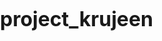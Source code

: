 # project_krujeen
<!DOCTYPE html>
<html lang="th">
<head>
    <meta charset="UTF-8">
    <meta name="viewport" content="width=device-width, initial-scale=1.0, viewport-fit=cover, user-scalable=no">
    <meta name="theme-color" content="#667eea">
    <meta name="apple-mobile-web-app-capable" content="yes">
    <meta name="apple-mobile-web-app-status-bar-style" content="default">
    <meta name="apple-mobile-web-app-title" content="Eazy Work">
    <meta name="mobile-web-app-capable" content="yes">
    <title>Eazy Work - Job Search Platform</title>
    <script src="https://cdn.tailwindcss.com"></script>
    <style>
        @import url('https://fonts.googleapis.com/css2?family=Inter:wght@300;400;500;600;700;800;900&display=swap');
        
        :root {
            --primary-gradient: linear-gradient(135deg, #667eea 0%, #764ba2 100%);
            --glass-bg: rgba(255, 255, 255, 0.1);
            --glass-border: rgba(255, 255, 255, 0.2);
            --shadow-light: 0 4px 16px rgba(0, 0, 0, 0.1);
            --shadow-medium: 0 8px 32px rgba(0, 0, 0, 0.15);
            --border-radius: 20px;
            --transition: all 0.3s cubic-bezier(0.4, 0, 0.2, 1);
        }
        
        * {
            box-sizing: border-box;
            -webkit-tap-highlight-color: transparent;
        }
        
        body {
            font-family: 'Inter', -apple-system, BlinkMacSystemFont, 'Segoe UI', Roboto, sans-serif;
            background: var(--primary-gradient);
            min-height: 100vh;
            margin: 0;
            padding: 0;
            -webkit-font-smoothing: antialiased;
            -moz-osx-font-smoothing: grayscale;
            overflow-x: hidden;
            font-size: 16px;
            line-height: 1.6;
        }
        
        /* Modern mobile-first design system */
        .glass-effect {
            background: var(--glass-bg);
            backdrop-filter: blur(20px);
            -webkit-backdrop-filter: blur(20px);
            border: 1px solid var(--glass-border);
            border-radius: var(--border-radius);
        }
        
        .card-modern {
            background: white;
            border-radius: var(--border-radius);
            box-shadow: var(--shadow-medium);
            border: 1px solid rgba(255, 255, 255, 0.2);
            transition: var(--transition);
        }
        
        .card-modern:hover {
            transform: translateY(-2px);
            box-shadow: 0 12px 40px rgba(0, 0, 0, 0.15);
        }
        
        .gradient-text {
            background: var(--primary-gradient);
            -webkit-background-clip: text;
            -webkit-text-fill-color: transparent;
            background-clip: text;
            font-weight: 800;
        }
        
        .floating-card {
            transform: translateY(0);
            transition: var(--transition);
            will-change: transform;
        }
        
        .floating-card:active {
            transform: translateY(1px) scale(0.99);
        }
        
        @media (hover: hover) {
            .floating-card:hover {
                transform: translateY(-3px);
            }
        }
        
        .modern-button {
            background: var(--primary-gradient);
            border: none;
            border-radius: var(--border-radius);
            color: white;
            font-weight: 600;
            transition: var(--transition);
            position: relative;
            overflow: hidden;
            box-shadow: var(--shadow-light);
        }
        
        .modern-button:active {
            transform: scale(0.98);
            box-shadow: 0 2px 8px rgba(0, 0, 0, 0.2);
        }
        
        @media (hover: hover) {
            .modern-button:hover {
                transform: translateY(-1px);
                box-shadow: 0 8px 24px rgba(102, 126, 234, 0.3);
            }
        }
        
        .status-badge {
            border-radius: 20px;
            font-size: 12px;
            font-weight: 600;
            padding: 6px 12px;
            text-transform: uppercase;
            letter-spacing: 0.5px;
        }
        
        .job-card {
            transition: all 0.3s ease;
            transform: translateY(0);
        }
        
        @media (hover: hover) {
            .job-card:hover {
                transform: translateY(-5px);
                box-shadow: 0 20px 25px -5px rgba(0, 0, 0, 0.1), 0 10px 10px -5px rgba(0, 0, 0, 0.04);
            }
        }
        
        .job-card:active {
            transform: scale(0.98);
        }
        
        .category-btn.active {
            transform: scale(1.02);
        }
        
        .fade-in {
            animation: fadeIn 0.5s ease-in;
        }
        
        @keyframes fadeIn {
            from { opacity: 0; transform: translateY(20px); }
            to { opacity: 1; transform: translateY(0); }
        }
        
        .modal-enter {
            animation: modalEnter 0.3s ease-out;
        }
        
        @keyframes modalEnter {
            from { opacity: 0; transform: scale(0.9); }
            to { opacity: 1; transform: scale(1); }
        }
        
        .salary-badge {
            background: linear-gradient(45deg, #10b981, #059669);
        }
        
        /* Mobile-first responsive system */
        .container-mobile {
            padding: clamp(16px, 4vw, 24px);
            max-width: 100vw;
            overflow-x: hidden;
            margin: 0 auto;
        }
        
        @media (min-width: 768px) {
            .container-mobile {
                max-width: 768px;
            }
        }
        
        @media (min-width: 1024px) {
            .container-mobile {
                max-width: 1024px;
                padding: 32px;
            }
        }
        
        .card-spacing {
            padding: clamp(20px, 5vw, 32px);
            margin-bottom: clamp(16px, 4vw, 24px);
        }
        
        .text-mobile {
            font-size: clamp(14px, 4vw, 16px);
            line-height: 1.6;
        }
        
        .text-mobile-lg {
            font-size: clamp(16px, 4.5vw, 18px);
            line-height: 1.5;
            font-weight: 600;
        }
        
        .text-mobile-xl {
            font-size: clamp(24px, 6vw, 32px);
            line-height: 1.3;
            font-weight: 800;
        }
        
        .button-mobile {
            min-height: clamp(48px, 12vw, 56px);
            font-size: clamp(14px, 4vw, 16px);
            padding: clamp(12px, 3vw, 16px) clamp(20px, 5vw, 24px);
            border-radius: var(--border-radius);
            font-weight: 600;
            width: 100%;
            margin-bottom: clamp(8px, 2vw, 12px);
            transition: var(--transition);
            border: none;
            cursor: pointer;
            display: flex;
            align-items: center;
            justify-content: center;
            gap: 8px;
        }
        
        .input-mobile {
            font-size: 16px; /* Fixed at 16px to prevent zoom on iOS */
            min-height: clamp(48px, 12vw, 56px);
            padding: clamp(12px, 3vw, 16px);
            border-radius: var(--border-radius);
            border: 2px solid #e5e7eb;
            transition: var(--transition);
            width: 100%;
            background: white;
            -webkit-appearance: none;
            appearance: none;
        }
        
        .input-mobile:focus {
            border-color: #667eea;
            box-shadow: 0 0 0 3px rgba(102, 126, 234, 0.1);
            outline: none;
        }
        
        .modal-mobile {
            border-radius: var(--border-radius) var(--border-radius) 0 0;
            max-height: 95vh;
            overflow-y: auto;
            -webkit-overflow-scrolling: touch;
            overscroll-behavior: contain;
        }
        
        @media (min-width: 768px) {
            .modal-mobile {
                border-radius: var(--border-radius);
                max-height: 90vh;
                max-width: 600px;
                margin: auto;
            }
        }
        
        .grid-mobile {
            display: grid;
            grid-template-columns: 1fr;
            gap: clamp(12px, 3vw, 16px);
        }
        
        @media (min-width: 640px) {
            .grid-mobile-sm {
                grid-template-columns: repeat(2, 1fr);
            }
        }
        
        .flex-mobile {
            display: flex;
            flex-direction: column;
            gap: clamp(8px, 2vw, 12px);
        }
        
        .icon-mobile {
            font-size: clamp(20px, 5vw, 24px);
            width: clamp(40px, 10vw, 48px);
            height: clamp(40px, 10vw, 48px);
            display: flex;
            align-items: center;
            justify-content: center;
            border-radius: 12px;
            background: rgba(102, 126, 234, 0.1);
            flex-shrink: 0;
        }
        
        /* Modern animations */
        .slide-up {
            animation: slideUp 0.3s cubic-bezier(0.4, 0, 0.2, 1);
        }
        
        @keyframes slideUp {
            from {
                opacity: 0;
                transform: translateY(20px);
            }
            to {
                opacity: 1;
                transform: translateY(0);
            }
        }
        
        .pulse-effect {
            animation: pulse 2s infinite;
        }
        
        @keyframes pulse {
            0%, 100% {
                opacity: 1;
            }
            50% {
                opacity: 0.8;
            }
        }
        
        /* Modern touch interactions */
        @media (hover: none) and (pointer: coarse) {
            button, .touch-target {
                min-height: 48px;
                min-width: 48px;
                padding: clamp(12px, 3vw, 16px) clamp(20px, 5vw, 24px);
            }
            
            .job-card, .floating-card {
                padding: clamp(20px, 5vw, 32px) !important;
                margin-bottom: clamp(16px, 4vw, 24px) !important;
            }
            
            input, select, textarea {
                min-height: 48px;
                padding: clamp(12px, 3vw, 16px);
                font-size: 16px; /* Prevent zoom on iOS */
            }
        }
        
        /* Enhanced touch feedback */
        .touch-ripple {
            position: relative;
            overflow: hidden;
        }
        
        .touch-ripple::after {
            content: '';
            position: absolute;
            top: 50%;
            left: 50%;
            width: 0;
            height: 0;
            border-radius: 50%;
            background: rgba(255, 255, 255, 0.3);
            transform: translate(-50%, -50%);
            transition: width 0.3s ease, height 0.3s ease;
            pointer-events: none;
        }
        
        .touch-ripple:active::after {
            width: 200px;
            height: 200px;
        }
        
        /* Smooth scrolling for all elements */
        * {
            scroll-behavior: smooth;
            -webkit-overflow-scrolling: touch;
        }
        
        /* Enhanced scrollable areas */
        .scrollable {
            overflow-y: auto;
            -webkit-overflow-scrolling: touch;
            scroll-behavior: smooth;
        }
        
        /* Custom scrollbar for webkit browsers */
        .scrollable::-webkit-scrollbar {
            width: 6px;
        }
        
        .scrollable::-webkit-scrollbar-track {
            background: rgba(0, 0, 0, 0.1);
            border-radius: 3px;
        }
        
        .scrollable::-webkit-scrollbar-thumb {
            background: rgba(0, 0, 0, 0.3);
            border-radius: 3px;
        }
        
        .scrollable::-webkit-scrollbar-thumb:hover {
            background: rgba(0, 0, 0, 0.5);
        }
        
        /* Enhanced touch-friendly interactions */
        .touch-target {
            min-height: 56px;
            min-width: 56px;
            display: flex;
            align-items: center;
            justify-content: center;
            position: relative;
            cursor: pointer;
        }
        
        /* Touch feedback */
        .touch-feedback {
            position: relative;
            overflow: hidden;
        }
        
        .touch-feedback::before {
            content: '';
            position: absolute;
            top: 50%;
            left: 50%;
            width: 0;
            height: 0;
            border-radius: 50%;
            background: rgba(255, 255, 255, 0.3);
            transform: translate(-50%, -50%);
            transition: width 0.3s, height 0.3s;
            pointer-events: none;
        }
        
        .touch-feedback:active::before {
            width: 200px;
            height: 200px;
        }
        
        /* Modern safe area and user interaction */
        .safe-area-top {
            padding-top: env(safe-area-inset-top);
        }
        
        .safe-area-bottom {
            padding-bottom: env(safe-area-inset-bottom);
        }
        
        .safe-area-left {
            padding-left: env(safe-area-inset-left);
        }
        
        .safe-area-right {
            padding-right: env(safe-area-inset-right);
        }
        
        /* Prevent text selection on interactive elements */
        button, .touch-target, .job-card, .floating-card {
            -webkit-user-select: none;
            -moz-user-select: none;
            -ms-user-select: none;
            user-select: none;
            -webkit-tap-highlight-color: transparent;
        }
        
        /* Enhanced button states for touch */
        button:active, .touch-target:active {
            transform: scale(0.95);
            transition: transform 0.1s ease;
        }
        
        /* Better focus states for accessibility */
        button:focus, input:focus, select:focus, textarea:focus {
            outline: 3px solid #4F46E5;
            outline-offset: 2px;
        }
        
        /* Larger tap areas for small elements */
        .tap-area {
            position: relative;
        }
        
        .tap-area::after {
            content: '';
            position: absolute;
            top: -12px;
            left: -12px;
            right: -12px;
            bottom: -12px;
            z-index: 1;
        }
    </style>
</head>
<body>
    <div class="min-h-screen safe-area-top safe-area-bottom">
        <div class="container-mobile safe-area-left safe-area-right">
            <!-- Modern Header -->
            <div class="text-center mb-8">
                <div class="slide-up">
                    <h1 class="text-mobile-xl gradient-text mb-2">💼 Eazy Work</h1>
                    <p class="text-white/90 text-mobile mb-8">แพลตฟอร์มหางานยุคใหม่</p>
                </div>
                
                <!-- Modern Mode Toggle -->
                <div class="glass-effect p-4 mb-8 slide-up">
                    <div class="grid grid-cols-2 gap-3">
                        <button id="job-seeker-btn" onclick="switchMode('job-seeker')" class="mode-btn active button-mobile modern-button touch-ripple">
                            <span class="text-xl">🔍</span>
                            <span class="text-mobile-lg">หางาน</span>
                        </button>
                        <button id="employer-btn" onclick="switchMode('employer')" class="mode-btn button-mobile bg-white/20 text-white border-2 border-white/30 touch-ripple">
                            <span class="text-xl">👥</span>
                            <span class="text-mobile-lg">หาพนักงาน</span>
                        </button>
                    </div>
                </div>
                
                <div id="action-buttons" class="slide-up">
                    <div class="card-modern p-4 text-center">
                        <p class="text-gray-600 text-mobile">ค้นหาโอกาสใหม่ที่รอคุณอยู่</p>
                    </div>
                </div>
            </div>

            <!-- Modern Category Filter -->
            <div class="card-modern card-spacing mb-6 slide-up" id="category-filter">
                <div class="flex items-center gap-3 mb-6">
                    <div class="icon-mobile">🏷️</div>
                    <h2 class="text-mobile-lg text-gray-800">กรองตามประเภท</h2>
                </div>
                <div class="grid-mobile">
                    <button onclick="filterByCategory('all')" class="category-btn active modern-button button-mobile touch-ripple">
                        <span class="text-xl">🌟</span>
                        <span class="text-mobile-lg">ทั้งหมด</span>
                    </button>
                    <button onclick="filterByCategory('permanent')" class="category-btn button-mobile bg-gray-100 text-gray-700 border-2 border-gray-200 touch-ripple">
                        <span class="text-xl">👔</span>
                        <span class="text-mobile-lg">พนักงานประจำ</span>
                    </button>
                    <button onclick="filterByCategory('freelance')" class="category-btn button-mobile bg-gray-100 text-gray-700 border-2 border-gray-200 touch-ripple">
                        <span class="text-xl">💼</span>
                        <span class="text-mobile-lg">ฟรีแลนซ์</span>
                    </button>
                </div>
            </div>

            <!-- Modern Jobs Grid -->
            <div id="jobs-grid" class="grid-mobile">
                <!-- Job cards will be populated by JavaScript -->
            </div>

            <!-- Modern No Results -->
            <div id="no-results" class="hidden card-modern card-spacing text-center slide-up">
                <div class="text-6xl mb-4 pulse-effect">🔍</div>
                <h3 class="text-mobile-lg text-gray-700 mb-2">ไม่พบข้อมูลในประเภทนี้</h3>
                <p class="text-mobile text-gray-500">ลองเลือกประเภทอื่นหรือดูทั้งหมด</p>
            </div>
        </div>
    </div>

    <!-- Modern Job Detail Modal -->
    <div id="detail-modal" class="hidden fixed inset-0 bg-black/60 backdrop-blur-sm z-50 flex items-end justify-center safe-area-bottom">
        <div class="card-modern modal-mobile w-full slide-up">
            <div id="modal-content">
                <!-- Modal content will be populated by JavaScript -->
            </div>
        </div>
    </div>

    <!-- Modern Add/Edit Job Modal -->
    <div id="edit-modal" class="hidden fixed inset-0 bg-black/60 backdrop-blur-sm z-50 flex items-end justify-center safe-area-bottom">
        <div class="card-modern modal-mobile w-full slide-up">
            <div class="card-spacing">
                <!-- Modern handle bar -->
                <div class="w-12 h-1.5 bg-gray-300 rounded-full mx-auto mb-6"></div>
                
                <div class="flex justify-between items-center mb-8">
                    <div class="flex items-center gap-3">
                        <div class="icon-mobile">✨</div>
                        <h2 id="modal-title" class="text-mobile-lg text-gray-900">เพิ่มตำแหน่งงานใหม่</h2>
                    </div>
                    <button onclick="closeEditModal()" class="w-12 h-12 flex items-center justify-center rounded-full bg-gray-100 text-gray-500 text-2xl">×</button>
                </div>
                
                <form id="job-form" onsubmit="saveJob(event)">
                    <div class="grid-mobile">
                        <div>
                            <label class="block text-mobile font-semibold text-gray-700 mb-3">ตำแหน่งงาน</label>
                            <input type="text" id="job-title" required class="input-mobile w-full">
                        </div>
                        
                        <div>
                            <label class="block text-mobile font-semibold text-gray-700 mb-3">บริษัท</label>
                            <input type="text" id="job-company" required class="input-mobile w-full">
                        </div>
                        
                        <div>
                            <label class="block text-mobile font-semibold text-gray-700 mb-3">ประเภทงาน</label>
                            <select id="job-category" required class="input-mobile w-full">
                                <option value="permanent">👔 พนักงานประจำ</option>
                                <option value="freelance">💼 ฟรีแลนซ์</option>
                            </select>
                        </div>
                        
                        <div>
                            <label class="block text-mobile font-semibold text-gray-700 mb-3">สถานที่ทำงาน</label>
                            <input type="text" id="job-location" required class="input-mobile w-full">
                        </div>
                        
                        <div class="grid grid-cols-2 gap-4">
                            <div>
                                <label class="block text-mobile font-semibold text-gray-700 mb-3">เงินเดือนขั้นต่ำ</label>
                                <input type="number" id="job-salary-min" min="0" required class="input-mobile w-full">
                            </div>
                            <div>
                                <label class="block text-mobile font-semibold text-gray-700 mb-3">เงินเดือนสูงสุด</label>
                                <input type="number" id="job-salary-max" min="0" required class="input-mobile w-full">
                            </div>
                        </div>
                        
                        <div>
                            <label class="block text-mobile font-semibold text-gray-700 mb-3">ประเภทการจ้างงาน</label>
                            <select id="job-type" required class="input-mobile w-full">
                                <option value="full-time">เต็มเวลา</option>
                                <option value="part-time">พาร์ทไทม์</option>
                                <option value="contract">สัญญาจ้าง</option>
                                <option value="freelance">ฟรีแลนซ์</option>
                            </select>
                        </div>
                        
                        <div>
                            <label class="block text-mobile font-semibold text-gray-700 mb-3">รายละเอียดงาน</label>
                            <textarea id="job-description" rows="4" class="input-mobile w-full resize-none"></textarea>
                        </div>
                        
                        <div>
                            <label class="block text-mobile font-semibold text-gray-700 mb-3">ประสบการณ์ที่ต้องการ (ปี)</label>
                            <input type="number" id="job-experience" min="0" required class="input-mobile w-full">
                        </div>
                    </div>
                    
                    <div class="flex-mobile mt-8">
                        <button type="submit" class="modern-button button-mobile touch-ripple">
                            <span class="text-xl">💾</span>
                            <span class="text-mobile-lg">บันทึก</span>
                        </button>
                        <button type="button" onclick="closeEditModal()" class="button-mobile bg-gray-200 text-gray-700 border-2 border-gray-300 touch-ripple">
                            <span class="text-xl">❌</span>
                            <span class="text-mobile-lg">ยกเลิก</span>
                        </button>
                    </div>
                </form>
            </div>
        </div>
    </div>

    <script>
        // Sample jobs data
        let jobs = [
            {
                id: 1,
                title: "พนักงานบัญชี",
                company: "ABC Accounting Co.",
                category: "permanent",
                location: "กรุงเทพฯ (ออนไซต์)",
                salaryMin: 25000,
                salaryMax: 35000,
                type: "full-time",
                description: "จัดทำบัญชี ตรวจสอบเอกสาร และจัดทำงบการเงิน",
                experience: 2,
                applications: 7,
                posted: "2024-01-26"
            },
            {
                id: 2,
                title: "พนักงานขาย",
                company: "Sales Pro Ltd.",
                category: "permanent",
                location: "กรุงเทพฯ (ออนไซต์)",
                salaryMin: 20000,
                salaryMax: 30000,
                type: "full-time",
                description: "ขายสินค้าและบริการ ดูแลลูกค้า และขยายฐานลูกค้าใหม่",
                experience: 1,
                applications: 12,
                posted: "2024-01-25"
            },
            {
                id: 3,
                title: "เจ้าหน้าที่ HR",
                company: "Human Resources Co.",
                category: "permanent",
                location: "กรุงเทพฯ (ไฮบริด)",
                salaryMin: 28000,
                salaryMax: 40000,
                type: "full-time",
                description: "จัดหาบุคลากร สัมภาษณ์งาน และดูแลเรื่องสวัสดิการพนักงาน",
                experience: 2,
                applications: 15,
                posted: "2024-01-24"
            },
            {
                id: 4,
                title: "นักเขียนคอนเทนต์",
                company: "Creative Agency",
                category: "freelance",
                location: "รีโมทเวิร์ค",
                salaryMin: 15000,
                salaryMax: 25000,
                type: "freelance",
                description: "เขียนคอนเทนต์สำหรับโซเชียลมีเดีย บล็อก และเว็บไซต์",
                experience: 1,
                applications: 14,
                posted: "2024-01-27"
            },
            {
                id: 5,
                title: "นักแปลภาษา",
                company: "Translation Services",
                category: "freelance",
                location: "รีโมทเวิร์ค",
                salaryMin: 300,
                salaryMax: 500,
                type: "freelance",
                description: "แปลเอกสารและบทความจากภาษาอังกฤษเป็นภาษาไทย",
                experience: 2,
                applications: 8,
                posted: "2024-01-28"
            },
            {
                id: 6,
                title: "นักออกแบบกราฟิก",
                company: "Design Studio",
                category: "freelance",
                location: "รีโมทเวิร์ค",
                salaryMin: 20000,
                salaryMax: 35000,
                type: "freelance",
                description: "ออกแบบโลโก้ โบรชัวร์ และสื่อการตลาดต่างๆ",
                experience: 3,
                applications: 11,
                posted: "2024-01-26"
            }
        ];

        // Sample companies data for job seeker mode
        let companies = [
            {
                id: 1,
                name: "ABC Accounting Co.",
                industry: "บัญชีและการเงิน",
                category: "permanent",
                location: "กรุงเทพฯ",
                employees: "50-100 คน",
                description: "บริษัทที่ปรึกษาด้านบัญชีและการเงินชั้นนำ มีประสบการณ์กว่า 15 ปี",
                benefits: ["ประกันสุขภาพ", "โบนัสประจำปี", "วันหยุดพิเศษ", "อบรมพัฒนาทักษะ"],
                openPositions: 3,
                rating: 4.5,
                logo: "🏢",
                website: "www.abc-accounting.com",
                founded: "2008",
                culture: "เน้นการทำงานเป็นทีม สภาพแวดล้อมที่เป็นมิตร"
            },
            {
                id: 2,
                name: "Sales Pro Ltd.",
                industry: "การขายและการตลาด",
                category: "permanent",
                location: "กรุงเทพฯ",
                employees: "100-200 คน",
                description: "บริษัทชั้นนำด้านการขายและการตลาด มีเครือข่ายลูกค้าทั่วประเทศ",
                benefits: ["คอมมิชชั่นสูง", "รถประจำตำแหน่ง", "ประกันชีวิต", "ท่องเที่ยวประจำปี"],
                openPositions: 5,
                rating: 4.3,
                logo: "📈",
                website: "www.salespro.co.th",
                founded: "2010",
                culture: "มุ่งเน้นผลงาน สนับสนุนการเติบโต"
            },
            {
                id: 3,
                name: "Human Resources Co.",
                industry: "ทรัพยากรบุคคล",
                category: "permanent",
                location: "กรุงเทพฯ",
                employees: "30-50 คน",
                description: "ผู้เชี่ยวชาญด้านการจัดหาบุคลากรและพัฒนาองค์กร",
                benefits: ["Work-Life Balance", "ประกันสุขภาพครอบครัว", "ลาพักร้อน", "โบนัสผลงาน"],
                openPositions: 2,
                rating: 4.7,
                logo: "👥",
                website: "www.hr-solutions.com",
                founded: "2012",
                culture: "ใส่ใจพนักงาน สร้างสรรค์นวัตกรรม"
            },
            {
                id: 4,
                name: "Creative Agency",
                industry: "สื่อและการสื่อสาร",
                category: "freelance",
                location: "กรุงเทพฯ",
                employees: "20-30 คน",
                description: "เอเจนซี่สร้างสรรค์ที่ทำงานกับแบรนด์ชั้นนำมากมาย",
                benefits: ["ชั่วโมงทำงานยืดหยุ่น", "พื้นที่ทำงานสร้างสรรค์", "อุปกรณ์ทันสมัย", "โปรเจกต์หลากหลาย"],
                openPositions: 4,
                rating: 4.6,
                logo: "🎨",
                website: "www.creative-agency.co.th",
                founded: "2015",
                culture: "เสรีภาพในการสร้างสรรค์ ทีมเวิร์คที่แข็งแกร่ง"
            },
            {
                id: 5,
                name: "Translation Services",
                industry: "บริการแปลภาษา",
                category: "freelance",
                location: "รีโมทเวิร์ค",
                employees: "10-20 คน",
                description: "ผู้ให้บริการแปลภาษามืออาชีพ รองรับหลายภาษา",
                benefits: ["ทำงานจากที่ไหนก็ได้", "อัตราค่าแปลสูง", "โปรเจกต์น่าสนใจ", "ความยืดหยุ่นสูง"],
                openPositions: 3,
                rating: 4.4,
                logo: "🌐",
                website: "www.translation-pro.com",
                founded: "2013",
                culture: "ความแม่นยำ การเรียนรู้ตลอดชีวิต"
            },
            {
                id: 6,
                name: "Design Studio",
                industry: "ออกแบบและศิลปะ",
                category: "freelance",
                location: "กรุงเทพฯ",
                employees: "15-25 คน",
                description: "สตูดิโอออกแบบที่มีผลงานระดับสากล เชี่ยวชาญด้าน UI/UX",
                benefits: ["สภาพแวดล้อมสร้างสรรค์", "เทคโนโลยีล้ำสมัย", "โปรเจกต์ระดับโลก", "การพัฒนาทักษะ"],
                openPositions: 2,
                rating: 4.8,
                logo: "✨",
                website: "www.design-studio.co.th",
                founded: "2016",
                culture: "นวัตกรรม ความเป็นเลิศ การทำงานร่วมกัน"
            }
        ];

        // Sample people data for employer mode
        let people = [
            {
                id: 1,
                name: "สมชาย ใจดี",
                age: 28,
                position: "นักบัญชี",
                experience: 3,
                location: "กรุงเทพฯ",
                education: "ปริญญาตรี บัญชี",
                skills: ["Excel", "SAP", "การจัดทำงบการเงิน", "ภาษีอากร"],
                expectedSalary: "30,000-40,000",
                workType: "full-time",
                description: "มีประสบการณ์ในการจัดทำบัญชีและงบการเงิน ชำนาญในการใช้โปรแกรม SAP และ Excel",
                available: true,
                rating: 4.8,
                projects: 12,
                avatar: "👨‍💼"
            },
            {
                id: 2,
                name: "สุดา รักงาน",
                age: 25,
                position: "นักขาย",
                experience: 2,
                location: "กรุงเทพฯ",
                education: "ปริญญาตรี การตลาด",
                skills: ["การขาย", "การนำเสนอ", "CRM", "การเจรจาต่อรอง"],
                expectedSalary: "25,000-35,000",
                workType: "full-time",
                description: "มีทักษะการขายที่ดี สามารถปิดการขายได้เกินเป้าหมาย มีประสบการณ์ในการดูแลลูกค้า",
                available: true,
                rating: 4.6,
                projects: 8,
                avatar: "👩‍💼"
            },
            {
                id: 3,
                name: "วิชัย เก่งงาน",
                age: 32,
                position: "เจ้าหน้าที่ HR",
                experience: 5,
                location: "กรุงเทพฯ",
                education: "ปริญญาโท จิตวิทยาอุตสาหกรรม",
                skills: ["สัมภาษณ์งาน", "การจัดหาบุคลากร", "HR Analytics", "การฝึกอบรม"],
                expectedSalary: "35,000-45,000",
                workType: "full-time",
                description: "ผู้เชี่ยวชาญด้าน HR มีประสบการณ์ในการจัดหาบุคลากรและพัฒนาทีม",
                available: false,
                rating: 4.9,
                projects: 15,
                avatar: "👨‍💻"
            },
            {
                id: 4,
                name: "นิดา สร้างสรรค์",
                age: 26,
                position: "นักเขียนคอนเทนต์",
                experience: 2,
                location: "รีโมทเวิร์ค",
                education: "ปริญญาตรี นิเทศศาสตร์",
                skills: ["การเขียน", "SEO", "Social Media", "Content Strategy"],
                expectedSalary: "20,000-30,000",
                workType: "freelance",
                description: "นักเขียนคอนเทนต์ที่มีความคิดสร้างสรรค์ เชี่ยวชาญด้าน SEO และ Social Media",
                available: true,
                rating: 4.7,
                projects: 25,
                avatar: "👩‍🎨"
            },
            {
                id: 5,
                name: "ประยุทธ แปลดี",
                age: 30,
                position: "นักแปลภาษา",
                experience: 4,
                location: "รีโมทเวิร์ค",
                education: "ปริญญาโท ภาษาอังกฤษ",
                skills: ["แปลภาษา", "ล่าม", "การเขียนเทคนิค", "ภาษาญี่ปุ่น"],
                expectedSalary: "400-600 บาท/ชั่วโมง",
                workType: "freelance",
                description: "นักแปลมืออาชีพ สามารถแปลเอกสารทางเทคนิคและทางธุรกิจได้อย่างแม่นยำ",
                available: true,
                rating: 4.9,
                projects: 45,
                avatar: "👨‍🏫"
            },
            {
                id: 6,
                name: "กมลา ออกแบบ",
                age: 27,
                position: "นักออกแบบกราฟิก",
                experience: 3,
                location: "รีโมทเวิร์ค",
                education: "ปริญญาตรี ศิลปกรรม",
                skills: ["Photoshop", "Illustrator", "Branding", "UI/UX Design"],
                expectedSalary: "25,000-40,000",
                workType: "freelance",
                description: "นักออกแบบกราฟิกที่มีความเชี่ยวชาญในการสร้างแบรนด์และการออกแบบ UI/UX",
                available: true,
                rating: 4.8,
                projects: 32,
                avatar: "👩‍🎨"
            }
        ];

        let currentFilter = 'all';
        let editingId = null;
        let currentMode = 'job-seeker'; // 'job-seeker' or 'employer'

        // Category icons and names
        const categoryInfo = {
            permanent: { icon: '👔', name: 'พนักงานประจำ' },
            freelance: { icon: '💼', name: 'ฟรีแลนซ์' }
        };

        const jobTypeNames = {
            'full-time': 'เต็มเวลา',
            'part-time': 'พาร์ทไทม์',
            'contract': 'สัญญาจ้าง',
            'freelance': 'ฟรีแลนซ์'
        };

        // Initialize the app with modern features
        document.addEventListener('DOMContentLoaded', function() {
            renderJobs();
            updateModeUI();
            initializeScrolling();
            initializeTouchGestures();
            initializeModernFeatures();
        });

        // Initialize modern web features
        function initializeModernFeatures() {
            // Register service worker for PWA capabilities
            if ('serviceWorker' in navigator) {
                navigator.serviceWorker.register('/sw.js').catch(() => {
                    // Service worker registration failed, but app still works
                });
            }
            
            // Add visual viewport support
            if (window.visualViewport) {
                window.visualViewport.addEventListener('resize', handleViewportResize);
            }
            
            // Add intersection observer for animations
            if ('IntersectionObserver' in window) {
                const observer = new IntersectionObserver((entries) => {
                    entries.forEach(entry => {
                        if (entry.isIntersecting) {
                            entry.target.classList.add('fade-in');
                        }
                    });
                });
                
                document.querySelectorAll('.slide-up').forEach(el => {
                    observer.observe(el);
                });
            }
        }

        // Handle viewport resize for mobile keyboards
        function handleViewportResize() {
            const vh = window.visualViewport.height * 0.01;
            document.documentElement.style.setProperty('--vh', `${vh}px`);
        }

        // Initialize smooth scrolling and scroll indicators
        function initializeScrolling() {
            // Add scroll event listeners for better UX
            const scrollableElements = document.querySelectorAll('.scrollable');
            
            scrollableElements.forEach(element => {
                element.addEventListener('scroll', function() {
                    // Add visual feedback for scrolling
                    this.style.scrollBehavior = 'smooth';
                });
                
                // Enable momentum scrolling on iOS
                element.style.webkitOverflowScrolling = 'touch';
            });
            
            // Smooth scroll to top function
            window.scrollToTop = function() {
                window.scrollTo({
                    top: 0,
                    behavior: 'smooth'
                });
            };
        }

        // Initialize touch gestures
        function initializeTouchGestures() {
            let startY = 0;
            let startX = 0;
            
            // Add pull-to-refresh gesture
            document.addEventListener('touchstart', function(e) {
                startY = e.touches[0].clientY;
                startX = e.touches[0].clientX;
            }, { passive: true });
            
            document.addEventListener('touchmove', function(e) {
                const currentY = e.touches[0].clientY;
                const currentX = e.touches[0].clientX;
                const diffY = currentY - startY;
                const diffX = currentX - startX;
                
                // Prevent default scrolling when swiping horizontally on modals
                if (Math.abs(diffX) > Math.abs(diffY) && Math.abs(diffX) > 50) {
                    const modal = document.getElementById('detail-modal');
                    if (!modal.classList.contains('hidden')) {
                        // Swipe right to close modal
                        if (diffX > 100) {
                            closeDetailModal();
                        }
                    }
                }
            }, { passive: true });
            
            // Add haptic feedback for supported devices
            window.addHapticFeedback = function() {
                if (navigator.vibrate) {
                    navigator.vibrate(10); // Short vibration
                }
            };
            
            // Enhanced touch feedback for buttons
            document.addEventListener('touchstart', function(e) {
                if (e.target.tagName === 'BUTTON' || e.target.closest('button')) {
                    const button = e.target.tagName === 'BUTTON' ? e.target : e.target.closest('button');
                    button.style.transform = 'scale(0.95)';
                    
                    // Add haptic feedback
                    if (navigator.vibrate) {
                        navigator.vibrate(5);
                    }
                }
            }, { passive: true });
            
            document.addEventListener('touchend', function(e) {
                if (e.target.tagName === 'BUTTON' || e.target.closest('button')) {
                    const button = e.target.tagName === 'BUTTON' ? e.target : e.target.closest('button');
                    setTimeout(() => {
                        button.style.transform = 'scale(1)';
                    }, 100);
                }
            }, { passive: true });
        }

        // Switch between job seeker and employer modes
        function switchMode(mode) {
            currentMode = mode;
            currentFilter = 'all'; // Reset filter when switching modes
            
            // Update button states with modern styling
            document.querySelectorAll('.mode-btn').forEach(btn => {
                btn.classList.remove('active', 'modern-button');
                btn.classList.add('bg-white/20', 'text-white', 'border-2', 'border-white/30');
            });
            
            const activeBtn = document.getElementById(mode + '-btn');
            activeBtn.classList.add('active', 'modern-button');
            activeBtn.classList.remove('bg-white/20', 'text-white', 'border-2', 'border-white/30');
            
            updateModeUI();
        }

        // Update UI based on current mode
        function updateModeUI() {
            const actionButtons = document.getElementById('action-buttons');
            const categoryFilter = document.getElementById('category-filter');
            
            if (currentMode === 'job-seeker') {
                // Job seeker mode - show companies
                actionButtons.innerHTML = `
                    <div class="card-modern p-4 text-center">
                        <p class="text-gray-600 text-mobile">ค้นหาบริษัทที่น่าสนใจสำหรับคุณ</p>
                    </div>
                `;
                categoryFilter.style.display = 'block';
                renderCompanies();
            } else {
                // Employer mode - show people
                actionButtons.innerHTML = `
                    <div class="card-modern p-4 text-center">
                        <p class="text-gray-600 text-mobile">ค้นหาบุคลากรที่เหมาะสมกับองค์กรของคุณ</p>
                    </div>
                `;
                // Show category filter for employer mode too, but with different options
                categoryFilter.style.display = 'block';
                updateEmployerCategoryFilter();
                renderPeople();
            }
        }

        // Update employer category filter
        function updateEmployerCategoryFilter() {
            const categoryFilter = document.getElementById('category-filter');
            
            categoryFilter.innerHTML = `
                <div class="flex items-center gap-3 mb-6">
                    <div class="icon-mobile">👥</div>
                    <h2 class="text-mobile-lg text-gray-800">กรองตามประเภท</h2>
                </div>
                <div class="grid-mobile">
                    <button onclick="filterPeopleByCategory('all')" class="category-btn active modern-button button-mobile">
                        <div class="flex items-center justify-center gap-3">
                            <span class="text-xl">🌟</span>
                            <span class="text-mobile-lg">ทั้งหมด</span>
                        </div>
                    </button>
                    <button onclick="filterPeopleByCategory('available')" class="category-btn button-mobile bg-gray-100 text-gray-700 border-2 border-gray-200">
                        <div class="flex items-center justify-center gap-3">
                            <span class="text-xl">✅</span>
                            <span class="text-mobile-lg">พร้อมทำงาน</span>
                        </div>
                    </button>
                    <button onclick="filterPeopleByCategory('experience')" class="category-btn button-mobile bg-gray-100 text-gray-700 border-2 border-gray-200">
                        <div class="flex items-center justify-center gap-3">
                            <span class="text-xl">⭐</span>
                            <span class="text-mobile-lg">ประสบการณ์สูง</span>
                        </div>
                    </button>
                    <button onclick="filterPeopleByCategory('freelance')" class="category-btn button-mobile bg-gray-100 text-gray-700 border-2 border-gray-200">
                        <div class="flex items-center justify-center gap-3">
                            <span class="text-xl">💼</span>
                            <span class="text-mobile-lg">ฟรีแลนซ์</span>
                        </div>
                    </button>
                </div>
            `;
        }

        // Filter people by category
        function filterPeopleByCategory(category) {
            currentFilter = category;
            
            // Update active button with modern styling
            document.querySelectorAll('.category-btn').forEach(btn => {
                btn.classList.remove('active', 'modern-button');
                btn.classList.add('bg-gray-100', 'text-gray-700', 'border-2', 'border-gray-200');
            });
            
            event.target.classList.add('active', 'modern-button');
            event.target.classList.remove('bg-gray-100', 'text-gray-700', 'border-2', 'border-gray-200');
            
            renderPeople();
        }

        // Filter jobs by category (for job seeker mode)
        function filterByCategory(category) {
            currentFilter = category;
            
            // Update active button with modern styling
            document.querySelectorAll('.category-btn').forEach(btn => {
                btn.classList.remove('active', 'modern-button');
                btn.classList.add('bg-gray-100', 'text-gray-700', 'border-2', 'border-gray-200');
            });
            
            event.target.classList.add('active', 'modern-button');
            event.target.classList.remove('bg-gray-100', 'text-gray-700', 'border-2', 'border-gray-200');
            
            renderJobs();
        }

        // Render companies for job seeker mode
        function renderCompanies() {
            const grid = document.getElementById('jobs-grid');
            const noResults = document.getElementById('no-results');
            
            let filteredCompanies = companies;
            if (currentFilter !== 'all') {
                filteredCompanies = companies.filter(company => company.category === currentFilter);
            }
            
            if (filteredCompanies.length === 0) {
                grid.innerHTML = '';
                noResults.classList.remove('hidden');
                return;
            }
            
            noResults.classList.add('hidden');
            
            grid.innerHTML = filteredCompanies.map(company => {
                const categoryData = categoryInfo[company.category];
                const stars = '⭐'.repeat(Math.floor(company.rating));
                
                return `
                    <div class="card-modern card-spacing floating-card slide-up">
                        <div class="flex items-start gap-4 mb-6">
                            <div class="w-16 h-16 rounded-2xl bg-gradient-to-br from-indigo-100 to-purple-100 flex items-center justify-center text-2xl flex-shrink-0">
                                ${company.logo}
                            </div>
                            <div class="flex-1 min-w-0">
                                <h3 class="text-mobile-lg text-gray-900 mb-1">${company.name}</h3>
                                <p class="text-mobile text-gray-600 mb-3">${company.industry}</p>
                                <div class="flex items-center gap-2 text-sm text-gray-500">
                                    <span>${stars}</span>
                                    <span>•</span>
                                    <span>ก่อตั้ง ${company.founded}</span>
                                </div>
                            </div>
                        </div>
                        
                        <div class="flex flex-wrap gap-2 mb-6">
                            <span class="status-badge bg-indigo-100 text-indigo-700">
                                ${categoryData.name}
                            </span>
                            <span class="status-badge bg-green-100 text-green-700">
                                ${company.openPositions} ตำแหน่งเปิด
                            </span>
                        </div>
                        
                        <div class="grid-mobile mb-6">
                            <div class="flex items-center gap-3 text-mobile text-gray-600">
                                <div class="w-8 h-8 rounded-lg bg-gray-100 flex items-center justify-center">📍</div>
                                <span>${company.location}</span>
                            </div>
                            <div class="flex items-center gap-3 text-mobile text-gray-600">
                                <div class="w-8 h-8 rounded-lg bg-gray-100 flex items-center justify-center">👥</div>
                                <span>${company.employees}</span>
                            </div>
                        </div>
                        
                        <p class="text-mobile text-gray-700 mb-6 line-clamp-2">${company.description}</p>
                        
                        <div class="flex-mobile">
                            <button onclick="viewCompanyDetails(${company.id})" class="modern-button button-mobile">
                                <div class="flex items-center justify-center gap-2">
                                    <span class="text-xl">🏢</span>
                                    <span class="text-mobile-lg">ดูรายละเอียด</span>
                                </div>
                            </button>
                            <button onclick="viewCompanyJobs(${company.id})" class="button-mobile bg-green-500 text-white border-2 border-green-500">
                                <div class="flex items-center justify-center gap-2">
                                    <span class="text-xl">💼</span>
                                    <span class="text-mobile-lg">ดูตำแหน่งงาน (${company.openPositions})</span>
                                </div>
                            </button>
                        </div>
                    </div>
                `;
            }).join('');
        }

        // Render jobs based on current filter (for backward compatibility)
        function renderJobs() {
            if (currentMode === 'job-seeker') {
                renderCompanies();
            } else {
                renderPeople();
            }
        }

        // Render people for employer mode
        function renderPeople() {
            const grid = document.getElementById('jobs-grid');
            const noResults = document.getElementById('no-results');
            
            let filteredPeople = people;
            
            // Apply filters
            if (currentFilter === 'available') {
                filteredPeople = people.filter(person => person.available);
            } else if (currentFilter === 'experience') {
                filteredPeople = people.filter(person => person.experience >= 3);
            } else if (currentFilter === 'freelance') {
                filteredPeople = people.filter(person => person.workType === 'freelance');
            }
            
            if (filteredPeople.length === 0) {
                grid.innerHTML = '';
                noResults.classList.remove('hidden');
                return;
            }
            
            noResults.classList.add('hidden');
            
            grid.innerHTML = filteredPeople.map(person => {
                const stars = '⭐'.repeat(Math.floor(person.rating));
                const availabilityBadge = person.available ? 
                    'status-badge bg-green-100 text-green-700' :
                    'status-badge bg-red-100 text-red-700';
                const availabilityText = person.available ? 'พร้อมทำงาน' : 'ไม่ว่าง';
                
                return `
                    <div class="card-modern card-spacing floating-card slide-up">
                        <div class="flex items-start gap-4 mb-6">
                            <div class="w-16 h-16 rounded-2xl bg-gradient-to-br from-blue-100 to-indigo-100 flex items-center justify-center text-2xl flex-shrink-0">
                                ${person.avatar}
                            </div>
                            <div class="flex-1 min-w-0">
                                <h3 class="text-mobile-lg text-gray-900 mb-1">${person.name}</h3>
                                <p class="text-mobile text-gray-600 mb-3">${person.position} • ${person.age} ปี</p>
                                <div class="flex items-center gap-2 text-sm text-gray-500">
                                    <span>${stars}</span>
                                    <span>•</span>
                                    <span>${person.projects} โปรเจกต์</span>
                                </div>
                            </div>
                        </div>
                        
                        <div class="flex flex-wrap gap-2 mb-6">
                            <span class="${availabilityBadge}">
                                ${availabilityText}
                            </span>
                            <span class="status-badge bg-blue-100 text-blue-700">
                                ${person.experience} ปี ประสบการณ์
                            </span>
                        </div>
                        
                        <div class="grid-mobile mb-6">
                            <div class="flex items-center gap-3 text-mobile text-gray-600">
                                <div class="w-8 h-8 rounded-lg bg-gray-100 flex items-center justify-center">📍</div>
                                <span>${person.location}</span>
                            </div>
                            <div class="flex items-center gap-3 text-mobile text-gray-600">
                                <div class="w-8 h-8 rounded-lg bg-green-100 flex items-center justify-center">💰</div>
                                <span class="font-semibold text-green-600">${person.expectedSalary} บาท</span>
                            </div>
                            <div class="flex items-center gap-3 text-mobile text-gray-600">
                                <div class="w-8 h-8 rounded-lg bg-gray-100 flex items-center justify-center">🎓</div>
                                <span class="truncate">${person.education}</span>
                            </div>
                        </div>
                        
                        <div class="mb-6">
                            <div class="flex items-center gap-2 mb-3">
                                <div class="w-6 h-6 rounded-lg bg-gray-100 flex items-center justify-center text-sm">🛠️</div>
                                <span class="text-mobile font-semibold text-gray-700">ทักษะ</span>
                            </div>
                            <div class="flex flex-wrap gap-2">
                                ${person.skills.slice(0, 3).map(skill => 
                                    `<span class="text-sm bg-indigo-100 text-indigo-700 px-3 py-1 rounded-full">${skill}</span>`
                                ).join('')}
                                ${person.skills.length > 3 ? `<span class="text-sm text-gray-500">+${person.skills.length - 3}</span>` : ''}
                            </div>
                        </div>
                        
                        <div class="flex-mobile">
                            <button onclick="viewPersonDetails(${person.id})" class="modern-button button-mobile">
                                <div class="flex items-center justify-center gap-2">
                                    <span class="text-xl">👤</span>
                                    <span class="text-mobile-lg">ดูโปรไฟล์</span>
                                </div>
                            </button>
                            <button onclick="contactPerson(${person.id})" class="button-mobile ${person.available ? 'bg-green-500 text-white border-2 border-green-500' : 'bg-gray-300 text-gray-500 border-2 border-gray-300'}" ${!person.available ? 'disabled' : ''}>
                                <div class="flex items-center justify-center gap-2">
                                    <span class="text-xl">${person.available ? '📞' : '🚫'}</span>
                                    <span class="text-mobile-lg">${person.available ? 'ติดต่อ' : 'ไม่ว่าง'}</span>
                                </div>
                            </button>
                        </div>
                    </div>
                `;
            }).join('');
        }

        // View job details
        function viewDetails(id) {
            viewJobDetails(id, false);
        }

        // View job details with apply functionality
        function viewJobDetails(id, fromCompany = false) {
            const job = jobs.find(j => j.id === id);
            if (!job) return;
            
            const categoryData = categoryInfo[job.category];
            const salaryRange = `${job.salaryMin.toLocaleString()}-${job.salaryMax.toLocaleString()}`;
            const daysAgo = Math.floor((new Date() - new Date(job.posted)) / (1000 * 60 * 60 * 24));
            
            document.getElementById('modal-content').innerHTML = `
                <div class="p-4 sm:p-6">
                    <!-- Mobile handle bar -->
                    <div class="w-12 h-1 bg-gray-300 rounded-full mx-auto mb-4 sm:hidden"></div>
                    
                    <div class="flex justify-between items-start mb-4 sm:mb-6">
                        <div class="flex items-start gap-3 flex-1 min-w-0">
                            <span class="text-2xl sm:text-2xl flex-shrink-0">${categoryData.icon}</span>
                            <div class="flex-1 min-w-0">
                                <h2 class="text-xl sm:text-xl font-bold text-gray-900 break-words leading-tight">${job.title}</h2>
                                <p class="text-lg sm:text-lg font-semibold text-gray-700 mb-3 break-words">${job.company}</p>
                                <div class="flex flex-wrap gap-2">
                                    <span class="text-sm font-medium text-indigo-600 bg-indigo-50 px-3 py-1 rounded-full">
                                        ${categoryData.name}
                                    </span>
                                    <span class="text-sm font-medium text-green-600 bg-green-50 px-3 py-1 rounded-full">
                                        ${jobTypeNames[job.type]}
                                    </span>
                                </div>
                            </div>
                        </div>
                        <button onclick="closeDetailModal()" class="text-gray-400 hover:text-gray-600 text-4xl ml-3 touch-manipulation touch-target flex-shrink-0 tap-area p-2 rounded-full hover:bg-gray-100">×</button>
                    </div>
                    
                    <div class="space-y-4 mb-6">
                        <div class="grid grid-cols-1 md:grid-cols-2 gap-4">
                            <div class="bg-gray-50 p-4 rounded-lg">
                                <div class="flex items-center gap-2 text-gray-700 mb-2">
                                    <span>📍</span>
                                    <span class="font-medium">สถานที่ทำงาน</span>
                                </div>
                                <p class="text-gray-900">${job.location}</p>
                            </div>
                            
                            <div class="bg-green-50 p-4 rounded-lg">
                                <div class="flex items-center gap-2 text-gray-700 mb-2">
                                    <span>💰</span>
                                    <span class="font-medium">เงินเดือน</span>
                                </div>
                                <p class="text-green-700 font-bold text-lg">${salaryRange} บาท</p>
                            </div>
                            
                            <div class="bg-gray-50 p-4 rounded-lg">
                                <div class="flex items-center gap-2 text-gray-700 mb-2">
                                    <span>📊</span>
                                    <span class="font-medium">ประสบการณ์</span>
                                </div>
                                <p class="text-gray-900">${job.experience} ปี</p>
                            </div>
                            
                            <div class="bg-gray-50 p-4 rounded-lg">
                                <div class="flex items-center gap-2 text-gray-700 mb-2">
                                    <span>👥</span>
                                    <span class="font-medium">ผู้สมัคร</span>
                                </div>
                                <p class="text-gray-900">${job.applications} คน</p>
                            </div>
                        </div>
                        
                        <div class="bg-gray-50 p-4 rounded-lg">
                            <div class="flex items-center gap-2 text-gray-700 mb-2">
                                <span>📝</span>
                                <span class="font-medium">รายละเอียดงาน</span>
                            </div>
                            <p class="text-gray-900">${job.description}</p>
                        </div>
                        
                        <div class="bg-blue-50 p-4 rounded-lg">
                            <div class="flex items-center gap-2 text-blue-700 mb-2">
                                <span>📅</span>
                                <span class="font-medium">โพสต์เมื่อ</span>
                            </div>
                            <p class="text-blue-900">${daysAgo === 0 ? 'วันนี้' : `${daysAgo} วันที่แล้ว`}</p>
                        </div>
                    </div>
                    
                    <div class="flex flex-col gap-4 sm:flex-row">
                        ${currentMode === 'job-seeker' || fromCompany ? 
                            `<button onclick="applyJob(${job.id})" class="flex-1 bg-green-600 text-white py-5 px-6 rounded-xl hover:bg-green-700 transition-colors duration-200 font-medium touch-manipulation touch-target text-base touch-feedback">
                                สมัคร
                            </button>` :
                            `<button onclick="viewApplicants(${job.id})" class="flex-1 bg-orange-600 text-white py-5 px-6 rounded-xl hover:bg-orange-700 transition-colors duration-200 font-medium touch-manipulation touch-target text-base touch-feedback">
                                ดูผู้สมัคร (${job.applications} คน)
                            </button>`
                        }
                        <button onclick="closeDetailModal()" class="flex-1 bg-gray-300 text-gray-700 py-5 px-6 rounded-xl hover:bg-gray-400 transition-colors duration-200 font-medium touch-manipulation touch-target text-base touch-feedback">
                            ปิด
                        </button>
                    </div>
                </div>
            `;
            
            document.getElementById('detail-modal').classList.remove('hidden');
        }

        // Close detail modal
        function closeDetailModal() {
            document.getElementById('detail-modal').classList.add('hidden');
        }

        // Apply for job
        function applyJob(id) {
            const job = jobs.find(j => j.id === id);
            if (!job) return;
            
            job.applications++;
            renderJobs();
            closeDetailModal();
            
            alert(`สมัครงาน "${job.title}" ที่ ${job.company} เรียบร้อยแล้ว!`);
        }

        // View applicants (for employer mode)
        function viewApplicants(id) {
            const job = jobs.find(j => j.id === id);
            if (!job) return;
            
            alert(`ตำแหน่ง "${job.title}" มีผู้สมัครทั้งหมด ${job.applications} คน\n\nฟีเจอร์นี้จะพัฒนาเพิ่มเติมในอนาคต`);
        }

        // Open add modal
        function openAddModal() {
            editingId = null;
            document.getElementById('modal-title').textContent = 'เพิ่มตำแหน่งงานใหม่';
            document.getElementById('job-form').reset();
            document.getElementById('edit-modal').classList.remove('hidden');
        }

        // Edit job
        function editJob(id) {
            const job = jobs.find(j => j.id === id);
            if (!job) return;
            
            editingId = id;
            document.getElementById('modal-title').textContent = 'แก้ไขตำแหน่งงาน';
            
            document.getElementById('job-title').value = job.title;
            document.getElementById('job-company').value = job.company;
            document.getElementById('job-category').value = job.category;
            document.getElementById('job-location').value = job.location;
            document.getElementById('job-salary-min').value = job.salaryMin;
            document.getElementById('job-salary-max').value = job.salaryMax;
            document.getElementById('job-type').value = job.type;
            document.getElementById('job-description').value = job.description;
            document.getElementById('job-experience').value = job.experience;
            
            document.getElementById('edit-modal').classList.remove('hidden');
        }

        // Save job
        function saveJob(event) {
            event.preventDefault();
            
            const formData = {
                title: document.getElementById('job-title').value,
                company: document.getElementById('job-company').value,
                category: document.getElementById('job-category').value,
                location: document.getElementById('job-location').value,
                salaryMin: parseInt(document.getElementById('job-salary-min').value),
                salaryMax: parseInt(document.getElementById('job-salary-max').value),
                type: document.getElementById('job-type').value,
                description: document.getElementById('job-description').value,
                experience: parseInt(document.getElementById('job-experience').value)
            };
            
            if (editingId) {
                // Edit existing job
                const job = jobs.find(j => j.id === editingId);
                if (job) {
                    Object.assign(job, formData);
                }
            } else {
                // Add new job
                const newJob = {
                    id: Date.now(),
                    ...formData,
                    applications: 0,
                    posted: new Date().toISOString().split('T')[0]
                };
                jobs.push(newJob);
            }
            
            renderJobs();
            closeEditModal();
            
            alert(editingId ? 'แก้ไขตำแหน่งงานเรียบร้อยแล้ว!' : 'เพิ่มตำแหน่งงานใหม่เรียบร้อยแล้ว!');
        }

        // Close edit modal
        function closeEditModal() {
            document.getElementById('edit-modal').classList.add('hidden');
            editingId = null;
        }

        // Delete job
        function deleteJob(id) {
            const job = jobs.find(j => j.id === id);
            if (!job) return;
            
            if (confirm(`คุณต้องการลบตำแหน่งงาน "${job.title}" หรือไม่?`)) {
                jobs = jobs.filter(j => j.id !== id);
                renderJobs();
                alert('ลบตำแหน่งงานเรียบร้อยแล้ว!');
            }
        }

        // View person details
        function viewPersonDetails(id) {
            const person = people.find(p => p.id === id);
            if (!person) return;
            
            const stars = '⭐'.repeat(Math.floor(person.rating));
            const availabilityStatus = person.available ? 'พร้อมทำงาน' : 'ไม่ว่าง';
            const availabilityColor = person.available ? 'text-green-600' : 'text-red-600';
            
            document.getElementById('modal-content').innerHTML = `
                <div class="p-4 sm:p-6">
                    <!-- Mobile handle bar -->
                    <div class="w-12 h-1 bg-gray-300 rounded-full mx-auto mb-4 sm:hidden"></div>
                    
                    <div class="flex justify-between items-start mb-4 sm:mb-6">
                        <div class="flex items-start gap-4 flex-1 min-w-0">
                            <span class="text-4xl sm:text-4xl flex-shrink-0">${person.avatar}</span>
                            <div class="flex-1 min-w-0">
                                <h2 class="text-xl sm:text-xl font-bold text-gray-900 break-words leading-tight">${person.name}</h2>
                                <p class="text-lg sm:text-lg font-semibold text-gray-700 mb-2">${person.position}</p>
                                <div class="flex flex-wrap gap-2 mb-2">
                                    <span class="text-sm font-medium text-indigo-600 bg-indigo-50 px-3 py-1 rounded-full">
                                        ${person.age} ปี
                                    </span>
                                    <span class="text-sm font-medium ${availabilityColor} ${person.available ? 'bg-green-50' : 'bg-red-50'} px-3 py-1 rounded-full">
                                        ${availabilityStatus}
                                    </span>
                                </div>
                                <div class="flex items-center gap-2">
                                    <span class="text-sm text-gray-600">${stars} ${person.rating}</span>
                                    <span class="text-sm text-gray-500">•</span>
                                    <span class="text-sm text-gray-600">${person.projects} โปรเจกต์</span>
                                </div>
                            </div>
                        </div>
                        <button onclick="closeDetailModal()" class="text-gray-400 hover:text-gray-600 text-4xl ml-3 touch-manipulation touch-target flex-shrink-0 tap-area p-2 rounded-full hover:bg-gray-100">×</button>
                    </div>
                    
                    <div class="space-y-4 mb-6">
                        <div class="grid grid-cols-1 md:grid-cols-2 gap-4">
                            <div class="bg-gray-50 p-4 rounded-lg">
                                <div class="flex items-center gap-2 text-gray-700 mb-2">
                                    <span>📍</span>
                                    <span class="font-medium">สถานที่</span>
                                </div>
                                <p class="text-gray-900">${person.location}</p>
                            </div>
                            
                            <div class="bg-green-50 p-4 rounded-lg">
                                <div class="flex items-center gap-2 text-gray-700 mb-2">
                                    <span>💰</span>
                                    <span class="font-medium">เงินเดือนที่ต้องการ</span>
                                </div>
                                <p class="text-green-700 font-bold text-lg">${person.expectedSalary} บาท</p>
                            </div>
                            
                            <div class="bg-gray-50 p-4 rounded-lg">
                                <div class="flex items-center gap-2 text-gray-700 mb-2">
                                    <span>📊</span>
                                    <span class="font-medium">ประสบการณ์</span>
                                </div>
                                <p class="text-gray-900">${person.experience} ปี</p>
                            </div>
                            
                            <div class="bg-gray-50 p-4 rounded-lg">
                                <div class="flex items-center gap-2 text-gray-700 mb-2">
                                    <span>🎓</span>
                                    <span class="font-medium">การศึกษา</span>
                                </div>
                                <p class="text-gray-900">${person.education}</p>
                            </div>
                        </div>
                        
                        <div class="bg-gray-50 p-4 rounded-lg">
                            <div class="flex items-center gap-2 text-gray-700 mb-3">
                                <span>🛠️</span>
                                <span class="font-medium">ทักษะ</span>
                            </div>
                            <div class="flex flex-wrap gap-2">
                                ${person.skills.map(skill => 
                                    `<span class="bg-indigo-100 text-indigo-800 px-3 py-1 rounded-full text-sm">${skill}</span>`
                                ).join('')}
                            </div>
                        </div>
                        
                        <div class="bg-gray-50 p-4 rounded-lg">
                            <div class="flex items-center gap-2 text-gray-700 mb-2">
                                <span>📝</span>
                                <span class="font-medium">เกี่ยวกับ</span>
                            </div>
                            <p class="text-gray-900">${person.description}</p>
                        </div>
                        
                        <div class="bg-blue-50 p-4 rounded-lg">
                            <div class="flex items-center gap-2 text-blue-700 mb-2">
                                <span>💼</span>
                                <span class="font-medium">ประเภทงาน</span>
                            </div>
                            <p class="text-blue-900">${jobTypeNames[person.workType] || person.workType}</p>
                        </div>
                    </div>
                    
                    <div class="flex flex-col gap-4 sm:flex-row">
                        <button onclick="contactPerson(${person.id})" class="flex-1 bg-green-600 text-white py-5 px-6 rounded-xl hover:bg-green-700 transition-colors duration-200 font-medium touch-manipulation touch-target text-base touch-feedback ${!person.available ? 'opacity-50 cursor-not-allowed' : ''}" ${!person.available ? 'disabled' : ''}>
                            ${person.available ? 'ติดต่อเพื่อจ้างงาน' : 'ไม่สามารถติดต่อได้'}
                        </button>
                        <button onclick="closeDetailModal()" class="flex-1 bg-gray-300 text-gray-700 py-5 px-6 rounded-xl hover:bg-gray-400 transition-colors duration-200 font-medium touch-manipulation touch-target text-base touch-feedback">
                            ปิด
                        </button>
                    </div>
                </div>
            `;
            
            document.getElementById('detail-modal').classList.remove('hidden');
        }

        // Contact person
        function contactPerson(id) {
            const person = people.find(p => p.id === id);
            if (!person) return;
            
            if (!person.available) {
                alert('ขออภัย บุคคลนี้ไม่ว่างในขณะนี้');
                return;
            }
            
            closeDetailModal();
            alert(`ส่งข้อความติดต่อไปยัง ${person.name} เรียบร้อยแล้ว!\n\nเขา/เธอจะได้รับการแจ้งเตือนและจะติดต่อกลับในเร็วๆ นี้`);
        }

        // View company details
        function viewCompanyDetails(id) {
            const company = companies.find(c => c.id === id);
            if (!company) return;
            
            const stars = '⭐'.repeat(Math.floor(company.rating));
            
            document.getElementById('modal-content').innerHTML = `
                <div class="p-4 sm:p-6">
                    <!-- Mobile handle bar -->
                    <div class="w-12 h-1 bg-gray-300 rounded-full mx-auto mb-4 sm:hidden"></div>
                    
                    <div class="flex justify-between items-start mb-4 sm:mb-6">
                        <div class="flex items-start gap-4 flex-1 min-w-0">
                            <span class="text-4xl sm:text-4xl flex-shrink-0">${company.logo}</span>
                            <div class="flex-1 min-w-0">
                                <h2 class="text-xl sm:text-xl font-bold text-gray-900 break-words leading-tight">${company.name}</h2>
                                <p class="text-lg sm:text-lg font-semibold text-gray-700 mb-2">${company.industry}</p>
                                <div class="flex flex-wrap gap-2 mb-2">
                                    <span class="text-sm font-medium text-indigo-600 bg-indigo-50 px-3 py-1 rounded-full">
                                        ${categoryInfo[company.category].name}
                                    </span>
                                    <span class="text-sm font-medium text-green-600 bg-green-50 px-3 py-1 rounded-full">
                                        ${company.openPositions} ตำแหน่งเปิด
                                    </span>
                                </div>
                                <div class="flex items-center gap-2">
                                    <span class="text-sm text-gray-600">${stars} ${company.rating}</span>
                                    <span class="text-sm text-gray-500">•</span>
                                    <span class="text-sm text-gray-600">ก่อตั้ง ${company.founded}</span>
                                </div>
                            </div>
                        </div>
                        <button onclick="closeDetailModal()" class="text-gray-400 hover:text-gray-600 text-4xl ml-3 touch-manipulation touch-target flex-shrink-0 tap-area p-2 rounded-full hover:bg-gray-100">×</button>
                    </div>
                    
                    <div class="space-y-4 mb-6">
                        <div class="grid grid-cols-1 md:grid-cols-2 gap-4">
                            <div class="bg-gray-50 p-4 rounded-lg">
                                <div class="flex items-center gap-2 text-gray-700 mb-2">
                                    <span>📍</span>
                                    <span class="font-medium">สถานที่ตั้ง</span>
                                </div>
                                <p class="text-gray-900">${company.location}</p>
                            </div>
                            
                            <div class="bg-gray-50 p-4 rounded-lg">
                                <div class="flex items-center gap-2 text-gray-700 mb-2">
                                    <span>👥</span>
                                    <span class="font-medium">จำนวนพนักงาน</span>
                                </div>
                                <p class="text-gray-900">${company.employees}</p>
                            </div>
                            
                            <div class="bg-gray-50 p-4 rounded-lg">
                                <div class="flex items-center gap-2 text-gray-700 mb-2">
                                    <span>🌐</span>
                                    <span class="font-medium">เว็บไซต์</span>
                                </div>
                                <p class="text-blue-600">${company.website}</p>
                            </div>
                            
                            <div class="bg-green-50 p-4 rounded-lg">
                                <div class="flex items-center gap-2 text-gray-700 mb-2">
                                    <span>💼</span>
                                    <span class="font-medium">ตำแหน่งเปิด</span>
                                </div>
                                <p class="text-green-700 font-bold text-lg">${company.openPositions} ตำแหน่ง</p>
                            </div>
                        </div>
                        
                        <div class="bg-gray-50 p-4 rounded-lg">
                            <div class="flex items-center gap-2 text-gray-700 mb-2">
                                <span>📝</span>
                                <span class="font-medium">เกี่ยวกับบริษัท</span>
                            </div>
                            <p class="text-gray-900">${company.description}</p>
                        </div>
                        
                        <div class="bg-blue-50 p-4 rounded-lg">
                            <div class="flex items-center gap-2 text-blue-700 mb-2">
                                <span>🎯</span>
                                <span class="font-medium">วัฒนธรรมองค์กร</span>
                            </div>
                            <p class="text-blue-900">${company.culture}</p>
                        </div>
                        
                        <div class="bg-yellow-50 p-4 rounded-lg">
                            <div class="flex items-center gap-2 text-yellow-700 mb-3">
                                <span>🎁</span>
                                <span class="font-medium">สวัสดิการ</span>
                            </div>
                            <div class="flex flex-wrap gap-2">
                                ${company.benefits.map(benefit => 
                                    `<span class="bg-yellow-100 text-yellow-800 px-3 py-1 rounded-full text-sm">${benefit}</span>`
                                ).join('')}
                            </div>
                        </div>
                    </div>
                    
                    <div class="flex flex-col gap-4 sm:flex-row">
                        <button onclick="viewCompanyJobs(${company.id})" class="flex-1 bg-green-600 text-white py-5 px-6 rounded-xl hover:bg-green-700 transition-colors duration-200 font-medium touch-manipulation touch-target text-base touch-feedback">
                            ดูตำแหน่งงาน (${company.openPositions})
                        </button>
                        <button onclick="followCompany(${company.id})" class="flex-1 bg-blue-600 text-white py-5 px-6 rounded-xl hover:bg-blue-700 transition-colors duration-200 font-medium touch-manipulation touch-target text-base touch-feedback">
                            ติดตามบริษัท
                        </button>
                        <button onclick="closeDetailModal()" class="flex-1 bg-gray-300 text-gray-700 py-5 px-6 rounded-xl hover:bg-gray-400 transition-colors duration-200 font-medium touch-manipulation touch-target text-base touch-feedback">
                            ปิด
                        </button>
                    </div>
                </div>
            `;
            
            document.getElementById('detail-modal').classList.remove('hidden');
        }

        // View company jobs
        function viewCompanyJobs(id) {
            const company = companies.find(c => c.id === id);
            if (!company) return;
            
            // Filter jobs by company
            const companyJobs = jobs.filter(job => job.company === company.name);
            
            if (companyJobs.length === 0) {
                alert(`ขออภัย ไม่มีตำแหน่งงานว่างที่ ${company.name} ในขณะนี้`);
                return;
            }
            
            document.getElementById('modal-content').innerHTML = `
                <div class="p-4 sm:p-6">
                    <!-- Mobile handle bar -->
                    <div class="w-12 h-1 bg-gray-300 rounded-full mx-auto mb-4 sm:hidden"></div>
                    
                    <div class="flex justify-between items-start mb-6">
                        <div class="flex items-start gap-4 flex-1 min-w-0">
                            <span class="text-4xl flex-shrink-0">${company.logo}</span>
                            <div class="flex-1 min-w-0">
                                <h2 class="text-xl font-bold text-gray-900 break-words leading-tight">ตำแหน่งงานที่ ${company.name}</h2>
                                <p class="text-lg text-gray-600 mb-2">${companyJobs.length} ตำแหน่งว่าง</p>
                            </div>
                        </div>
                        <button onclick="closeDetailModal()" class="text-gray-400 hover:text-gray-600 text-4xl ml-3 touch-manipulation touch-target flex-shrink-0 tap-area p-2 rounded-full hover:bg-gray-100">×</button>
                    </div>
                    
                    <div class="space-y-4 mb-6 max-h-96 overflow-y-auto scrollable">
                        ${companyJobs.map(job => {
                            const categoryData = categoryInfo[job.category];
                            const salaryRange = `${job.salaryMin.toLocaleString()}-${job.salaryMax.toLocaleString()}`;
                            const daysAgo = Math.floor((new Date() - new Date(job.posted)) / (1000 * 60 * 60 * 24));
                            
                            return `
                                <div class="bg-gray-50 p-4 rounded-lg border hover:border-indigo-300 transition-colors cursor-pointer touch-feedback" onclick="viewJobFromCompany(${job.id})">
                                    <div class="flex justify-between items-start mb-3">
                                        <div class="flex-1 min-w-0">
                                            <div class="flex items-center gap-2 mb-2">
                                                <span class="text-lg">${categoryData.icon}</span>
                                                <h3 class="text-lg font-semibold text-gray-900 break-words">${job.title}</h3>
                                            </div>
                                            <div class="flex flex-wrap gap-2 mb-2">
                                                <span class="text-sm font-medium text-indigo-600 bg-indigo-100 px-2 py-1 rounded">
                                                    ${categoryData.name}
                                                </span>
                                                <span class="text-sm font-medium text-green-600 bg-green-100 px-2 py-1 rounded">
                                                    ${jobTypeNames[job.type]}
                                                </span>
                                            </div>
                                        </div>
                                        <div class="text-right flex-shrink-0 ml-4">
                                            <div class="text-lg font-bold text-green-600">${salaryRange}</div>
                                            <div class="text-sm text-gray-500">บาท</div>
                                        </div>
                                    </div>
                                    
                                    <div class="space-y-2 text-sm text-gray-600 mb-3">
                                        <div class="flex items-center gap-2">
                                            <span>📍</span>
                                            <span>${job.location}</span>
                                        </div>
                                        <div class="flex items-center gap-2">
                                            <span>📊</span>
                                            <span>ประสบการณ์ ${job.experience} ปี</span>
                                        </div>
                                        <div class="flex items-center gap-2">
                                            <span>👥</span>
                                            <span>${job.applications} คนสมัครแล้ว</span>
                                        </div>
                                        <div class="flex items-center gap-2">
                                            <span>📅</span>
                                            <span>โพสต์ ${daysAgo === 0 ? 'วันนี้' : `${daysAgo} วันที่แล้ว`}</span>
                                        </div>
                                    </div>
                                    
                                    <p class="text-sm text-gray-700 mb-3 line-clamp-2">${job.description}</p>
                                    
                                    <div class="flex justify-end">
                                        <span class="text-sm text-indigo-600 font-medium">คลิกเพื่อดูรายละเอียด →</span>
                                    </div>
                                </div>
                            `;
                        }).join('')}
                    </div>
                    
                    <div class="flex flex-col gap-4">
                        <button onclick="closeDetailModal()" class="w-full bg-gray-300 text-gray-700 py-4 px-6 rounded-xl hover:bg-gray-400 transition-colors duration-200 font-medium touch-manipulation touch-target text-base touch-feedback">
                            ปิด
                        </button>
                    </div>
                </div>
            `;
            
            document.getElementById('detail-modal').classList.remove('hidden');
        }

        // View job from company listing
        function viewJobFromCompany(jobId) {
            viewJobDetails(jobId, true); // Pass true to indicate this is from company view
        }

        // Follow company
        function followCompany(id) {
            const company = companies.find(c => c.id === id);
            if (!company) return;
            
            closeDetailModal();
            alert(`ติดตาม ${company.name} เรียบร้อยแล้ว!\n\nคุณจะได้รับการแจ้งเตือนเมื่อมีตำแหน่งงานใหม่`);
        }

        // Close modals when clicking outside
        document.getElementById('detail-modal').addEventListener('click', function(e) {
            if (e.target === this) {
                closeDetailModal();
            }
        });

        document.getElementById('edit-modal').addEventListener('click', function(e) {
            if (e.target === this) {
                closeEditModal();
            }
        });
    </script>
<script>(function(){function c(){var b=a.contentDocument||a.contentWindow.document;if(b){var d=b.createElement('script');d.innerHTML="window.__CF$cv$params={r:'97ac7d4327130c87',t:'MTc1NzE0NjIyMC4wMDAwMDA='};var a=document.createElement('script');a.nonce='';a.src='/cdn-cgi/challenge-platform/scripts/jsd/main.js';document.getElementsByTagName('head')[0].appendChild(a);";b.getElementsByTagName('head')[0].appendChild(d)}}if(document.body){var a=document.createElement('iframe');a.height=1;a.width=1;a.style.position='absolute';a.style.top=0;a.style.left=0;a.style.border='none';a.style.visibility='hidden';document.body.appendChild(a);if('loading'!==document.readyState)c();else if(window.addEventListener)document.addEventListener('DOMContentLoaded',c);else{var e=document.onreadystatechange||function(){};document.onreadystatechange=function(b){e(b);'loading'!==document.readyState&&(document.onreadystatechange=e,c())}}}})();</script></body>
</html>

